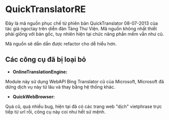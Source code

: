 # QuickTranslatorRE
Đây là mã nguồn phục chế từ phiên bản QuickTranslator 08-07-2013 của tác giả ngoctay trên diễn đàn Tàng Thư Viện. Mã nguồn không nhất thiết phải giống với bản gốc, tuy nhiên hiện tại chức năng phần mềm vẫn như cũ.

Mã nguồn sẽ dần dần được refactor cho dễ hiểu hơn.

## Các công cụ đã bị loại bỏ
- **OnlineTranslationEngine:**

Module này sử dụng WebAPI Bing Translator cũ của Microsoft, Microsoft đã dừng dịch vụ này từ lâu và thay bằng hệ thống khác.
- **QuickWebBrowser:**

Quá cũ, quá nhiều bug, hiện tại đã có các trang web "dịch" vietphrase trực tiếp từ url rồi, công cụ này coi như hết sứ mệnh.
